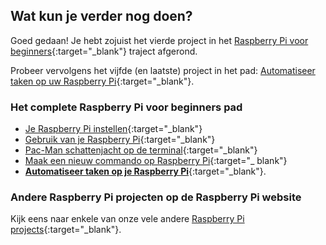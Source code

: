 ## Wat kun je verder nog doen?

Goed gedaan! Je hebt zojuist het vierde project in het [Raspberry Pi voor beginners](https://projects.raspberrypi.org/en/pathways/raspberry-pi-beginners){:target="_blank"} traject afgerond.

Probeer vervolgens het vijfde (en laatste) project in het pad: [Automatiseer taken op uw Raspberry Pi](https://projects.raspberrypi.org/en/projects/rpi-automate-tasks/){:target="_blank"}.

### Het complete Raspberry Pi voor beginners pad

- [Je Raspberry Pi instellen](https://projects.raspberrypi.org/en/projects/raspberry-pi-setting-up/){:target="_blank"}
- [Gebruik van je Raspberry Pi](https://projects.raspberrypi.org/en/projects/raspberry-pi-using/){:target="_blank"}
- [Pac-Man schattenjacht op de terminal](https://projects.raspberrypi.org/en/projects/pacman-terminal){:target="_blank"}
- [Maak een nieuw commando op Raspberry Pi](https://projects.raspberrypi.org/en/projects/raspberry-pi-command/){:target="_ blank"}
- [**Automatiseer taken op je Raspberry Pi**](https://projects.raspberrypi.org/en/projects/rpi-automate-tasks/){:target="_blank"}.

### Andere Raspberry Pi projecten op de Raspberry Pi website

Kijk eens naar enkele van onze vele andere [Raspberry Pi projects](https://projects.raspberrypi.org/en/projects?hardware%5B%5D=raspberry-pi){:target="_blank"}.
